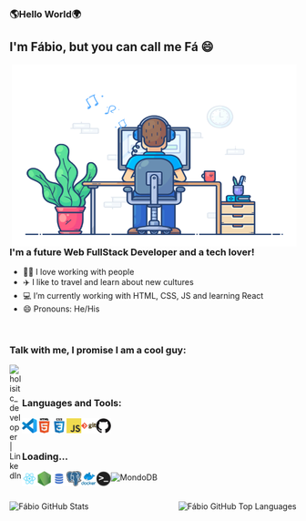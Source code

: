 ### 🌎Hello World🌍
## I'm Fábio, but you can call me Fá 😄

 <img align="right" alt="GIF" src="https://github.com/FalgasDev/FalgasDev/blob/main/coding.gif?raw=true" width="500" height="320" />


### I'm a future Web FullStack Developer and a tech lover!
- 🙋‍♂️ I love working with people
- ✈️ I like to travel and learn about new cultures
- 💻 I’m currently working with HTML, CSS, JS and learning React
- 😄 Pronouns: He/His

<br />

### Talk with me, I promise I am a cool guy:
[<img align="left" alt="holisitc_developer | LinkedIn" width="22px" src="https://cdn.jsdelivr.net/npm/simple-icons@v3/icons/linkedin.svg" />][linkedin]

<br />
<br />

### Languages and Tools:

<img align="left" alt="Visual Studio Code" width="26px" src="https://raw.githubusercontent.com/github/explore/80688e429a7d4ef2fca1e82350fe8e3517d3494d/topics/visual-studio-code/visual-studio-code.png" />
<img align="left" alt="HTML5" width="26px" src="https://raw.githubusercontent.com/github/explore/80688e429a7d4ef2fca1e82350fe8e3517d3494d/topics/html/html.png" />
<img align="left" alt="CSS3" width="26px" src="https://raw.githubusercontent.com/github/explore/80688e429a7d4ef2fca1e82350fe8e3517d3494d/topics/css/css.png" />
<img align="left" alt="JavaScript" width="26px" src="https://raw.githubusercontent.com/github/explore/80688e429a7d4ef2fca1e82350fe8e3517d3494d/topics/javascript/javascript.png" />
<img align="left" alt="Git" width="26px" src="https://raw.githubusercontent.com/github/explore/80688e429a7d4ef2fca1e82350fe8e3517d3494d/topics/git/git.png" />
<img align="left" alt="GitHub" width="26px" src="https://raw.githubusercontent.com/github/explore/78df643247d429f6cc873026c0622819ad797942/topics/github/github.png" /><br/> <br/>

### Loading...

<img align="left" alt="React" width="26px" src="https://raw.githubusercontent.com/github/explore/80688e429a7d4ef2fca1e82350fe8e3517d3494d/topics/react/react.png" />
<img align="left" alt="Node.js" width="26px" src="https://raw.githubusercontent.com/github/explore/80688e429a7d4ef2fca1e82350fe8e3517d3494d/topics/nodejs/nodejs.png" />
<img align="left" alt="SQL" width="26px" src="https://raw.githubusercontent.com/github/explore/80688e429a7d4ef2fca1e82350fe8e3517d3494d/topics/sql/sql.png" />
<img align="left" alt="postgreSQL" width="26px" src="https://raw.githubusercontent.com/github/explore/80688e429a7d4ef2fca1e82350fe8e3517d3494d/topics/postgresql/postgresql.png" />
<img align="left" alt="Docker" width="26px" src="https://raw.githubusercontent.com/github/explore/80688e429a7d4ef2fca1e82350fe8e3517d3494d/topics/docker/docker.png" />
<img align="left" alt="Terminal" width="26px" src="https://raw.githubusercontent.com/github/explore/80688e429a7d4ef2fca1e82350fe8e3517d3494d/topics/terminal/terminal.png" />
<img align="center" alt="MondoDB" width="26px" heigth="26px" src="https://cdn.jsdelivr.net/gh/devicons/devicon/icons/mongodb/mongodb-original.svg" /> <br/> <br/> <br/>

<img align="left" alt="Fábio GitHub Stats" src="https://github-readme-stats.vercel.app/api?username=FalgasDev&show_icons=true&hide_border=true" />

<img align="right" alt="Fábio GitHub Top Languages" src="https://github-readme-stats.vercel.app/api/top-langs/?username=FalgasDev" />

[linkedin]: https://www.linkedin.com/in/f%C3%A1bio-garrote-9b5421253/
